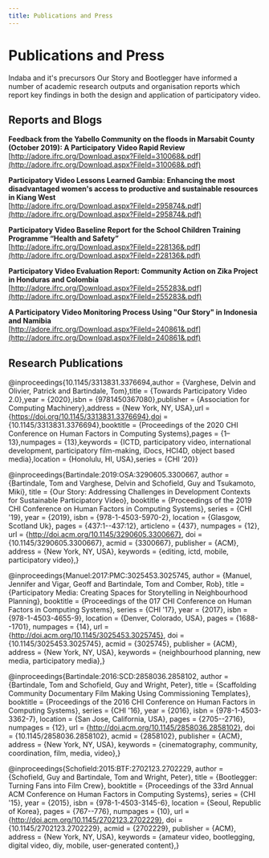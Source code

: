 ```yaml
---
title: Publications and Press
---
```


# Publications and Press

<Leader>

Indaba and it's precursors Our Story and Bootlegger have informed a number of academic research outputs and organisation reports which report key findings in both the design and application of participatory video.

</Leader>

## Reports and Blogs

**Feedback from the Yabello Community on the floods in Marsabit County (October 2019): A Participatory Video Rapid Review** \
[http://adore.ifrc.org/Download.aspx?FileId=310068&.pdf](http://adore.ifrc.org/Download.aspx?FileId=310068&.pdf)

**Participatory Video Lessons Learned Gambia: Enhancing the most disadvantaged women's access to productive and sustainable resources in Kiang West** \
[http://adore.ifrc.org/Download.aspx?FileId=295874&.pdf](http://adore.ifrc.org/Download.aspx?FileId=295874&.pdf)

**Participatory Video Baseline Report for the School Children Training Programme “Health and Safety”** \
[http://adore.ifrc.org/Download.aspx?FileId=228136&.pdf](http://adore.ifrc.org/Download.aspx?FileId=228136&.pdf)

**Participatory Video Evaluation Report: Community Action on Zika Project in Honduras and Colombia** \
[http://adore.ifrc.org/Download.aspx?FileId=255283&.pdf](http://adore.ifrc.org/Download.aspx?FileId=255283&.pdf)

**A Participatory Video Monitoring Process Using "Our Story" in Indonesia and Namibia** \
[http://adore.ifrc.org/Download.aspx?FileId=240861&.pdf](http://adore.ifrc.org/Download.aspx?FileId=240861&.pdf)



## Research Publications

<ClientOnly>

<Citation>

@inproceedings{10.1145/3313831.3376694,author = {Varghese, Delvin and Olivier, Patrick and Bartindale, Tom},title = {Towards Participatory Video 2.0},year = {2020},isbn = {9781450367080},publisher = {Association for Computing Machinery},address = {New York, NY, USA},url = {https://doi.org/10.1145/3313831.3376694},doi = {10.1145/3313831.3376694},booktitle = {Proceedings of the 2020 CHI Conference on Human Factors in Computing Systems},pages = {1–13},numpages = {13},keywords = {ICTD, participatory video, international development, participatory film-making, iDocs, HCI4D, object based media},location = {Honolulu, HI, USA},series = {CHI ’20}}  

</Citation>

<Citation>

@inproceedings{Bartindale:2019:OSA:3290605.3300667, author = {Bartindale, Tom and Varghese, Delvin and Schofield, Guy and Tsukamoto, Miki}, title = {Our Story: Addressing Challenges in Development Contexts for Sustainable Participatory Video}, booktitle = {Proceedings of the 2019 CHI Conference on Human Factors in Computing Systems}, series = {CHI '19}, year = {2019}, isbn = {978-1-4503-5970-2}, location = {Glasgow, Scotland Uk}, pages = {437:1--437:12}, articleno = {437}, numpages = {12}, url = {http://doi.acm.org/10.1145/3290605.3300667}, doi = {10.1145/3290605.3300667}, acmid = {3300667}, publisher = {ACM}, address = {New York, NY, USA}, keywords = {editing, ictd, mobile, participatory video},}

</Citation>

<Citation>

@inproceedings{Manuel:2017:PMC:3025453.3025745, author = {Manuel, Jennifer and Vigar, Geoff and Bartindale, Tom and Comber, Rob}, title = {Participatory Media: Creating Spaces for Storytelling in Neighbourhood Planning}, booktitle = {Proceedings of the 017 CHI Conference on Human Factors in Computing Systems}, series = {CHI '17}, year = {2017}, isbn = {978-1-4503-4655-9}, location = {Denver, Colorado, USA}, pages = {1688--1701}, numpages = {14}, url = {http://doi.acm.org/10.1145/3025453.3025745}, doi = {10.1145/3025453.3025745}, acmid = {3025745}, publisher = {ACM}, address = {New York, NY, USA}, keywords = {neighbourhood planning, new media, participatory media},}

</Citation>


<Citation>

@inproceedings{Bartindale:2016:SCD:2858036.2858102, author = {Bartindale, Tom and Schofield, Guy and Wright, Peter}, title = {Scaffolding Community Documentary Film Making Using Commissioning Templates}, booktitle = {Proceedings of the 2016 CHI Conference on Human Factors in Computing Systems}, series = {CHI '16}, year = {2016}, isbn = {978-1-4503-3362-7}, location = {San Jose, California, USA}, pages = {2705--2716}, numpages = {12}, url = {http://doi.acm.org/10.1145/2858036.2858102}, doi = {10.1145/2858036.2858102}, acmid = {2858102}, publisher = {ACM}, address = {New York, NY, USA}, keywords = {cinematography, community, coordination, film, media, video},} 

</Citation>

<Citation>

@inproceedings{Schofield:2015:BTF:2702123.2702229, author = {Schofield, Guy and Bartindale, Tom and Wright, Peter}, title = {Bootlegger: Turning Fans into Film Crew}, booktitle = {Proceedings of the 33rd Annual ACM Conference on Human Factors in Computing Systems}, series = {CHI '15}, year = {2015}, isbn = {978-1-4503-3145-6}, location = {Seoul, Republic of Korea}, pages = {767--776}, numpages = {10}, url = {http://doi.acm.org/10.1145/2702123.2702229}, doi = {10.1145/2702123.2702229}, acmid = {2702229}, publisher = {ACM}, address = {New York, NY, USA}, keywords = {amateur video, bootlegging, digital video, diy, mobile, user-generated content},}

</Citation>

</ClientOnly>